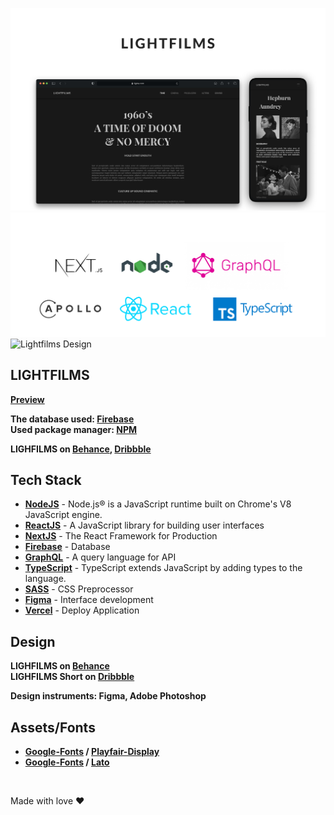 ![Lightfilms & Vercel](md/welcome.jpg "Lightfilms & Vercel")
![Lightfilms Tech Stack](md/__tech.png "Lightfilms Tech Stack")
![Lightfilms Design](md/frm.jpg "Lightfilms Design")

## LIGHTFILMS

**[Preview]**

**The database used: [Firebase]** \
**Used package manager: [NPM]**

**LIGHFILMS on [Behance], [Dribbble]**

## Tech Stack

- **[NodeJS]** - Node.js® is a JavaScript runtime built on Chrome's V8 JavaScript engine.
- **[ReactJS]** - A JavaScript library for building user interfaces
- **[NextJS]** - The React Framework for Production
- **[Firebase]** - Database
- **[GraphQL]** - A query language for API
- **[TypeScript]** - TypeScript extends JavaScript by adding types to the language.
- **[SASS]** - CSS Preprocessor
- **[Figma]** - Interface development
- **[Vercel]** - Deploy Application

## Design

**LIGHFILMS on <a href="https://www.behance.net/gallery/120634639/LIGHTFILMS">Behance</a>** \
**LIGHFILMS Short on <a href="https://dribbble.com/shots/15761554-LIGHTFILMS-Concept-Design">Dribbble</a>**

**Design instruments: Figma, Adobe Photoshop**

## Assets/Fonts

- **[Google-Fonts] / [Playfair-Display]**
- **[Google-Fonts] / [Lato]**

<br />

Made with love ❤️

[nodejs]: https://nodejs.org/en/
[api]: https://lightfilms-api.herokuapp.com/graphql
[reactjs]: https://reactjs.org/
[nextjs]: https://nextjs.org/
[graphql]: https://graphql.org/
[python3]: https://www.python.org/
[here]: https://github.com/ssandry/lightfilms/blob/main/md/scripts.md
[preview]: https://lightfilms-ssandry.vercel.app/
[vercel]: https://vercel.com/home
[typescript]: https://www.typescriptlang.org/
[ssr]: https://habr.com/en/post/526828/
[sass]: https://sass-scss.ru/
[heroku]: https://www.heroku.com/
[firebase]: https://firebase.google.com/
[figma]: https://www.figma.com/
[google-fonts]: https://www.figma.com/
[playfair-display]: https://fonts.google.com/specimen/Playfair+Display?authuser=1&hl=ru
[lato]: https://fonts.google.com/specimen/Lato?selection.family=Lato
[npm]: https://www.npmjs.com/
[behance]: https://www.behance.net/gallery/120634639/LIGHTFILMS
[dribbble]: https://dribbble.com/shots/15761540-LIGHTFILMS-Concept-Design
